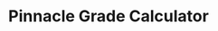 ---
layout: post
title: Pinnacle Grade Calculator
summary: A published Google Chrome extension that interacts with the Broward County Public School system gradebook.
featured-img: pinnacle_gradebook
categories: JavaScript Web-Extension
type: project
link: chrome.google.com/webstore/detail/pinnacle-grade-calculator/ajmebljhmdndihimeodajeiicccpdfei?hl=en
---